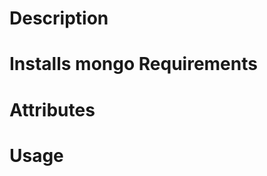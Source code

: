 Description
===========
Installs mongo
Requirements
============

Attributes
==========

Usage
=====

